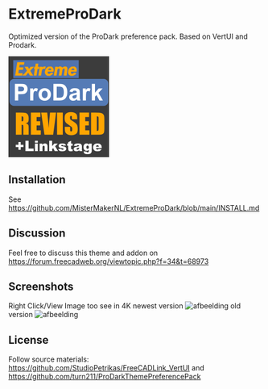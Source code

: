# ExtremeProDark
Optimized version of the ProDark preference pack. Based on VertUI and Prodark.

![afbeelding](https://github.com/MisterMakerNL/ExtremeProDark/blob/main/resources/icons/ExtremeProDark_200x200.png)

## Installation
See https://github.com/MisterMakerNL/ExtremeProDark/blob/main/INSTALL.md

</details>

## Discussion

Feel free to discuss this theme and addon on https://forum.freecadweb.org/viewtopic.php?f=34&t=68973

## Screenshots

Right Click/View Image too see in 4K
newest version
![afbeelding](https://user-images.githubusercontent.com/29804962/191111852-ab02939b-38ae-4bdc-aac4-c5877b17be4f.png)
old version
![afbeelding](https://user-images.githubusercontent.com/29804962/179059215-008b02d1-a49a-4e11-8302-06c7b4e1c3cf.png)

## License

Follow source materials:
https://github.com/StudioPetrikas/FreeCADLink_VertUI and https://github.com/turn211/ProDarkThemePreferencePack
